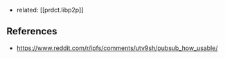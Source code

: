 
- related: [[prdct.libp2p]]

## References

- https://www.reddit.com/r/ipfs/comments/utv9sh/pubsub_how_usable/